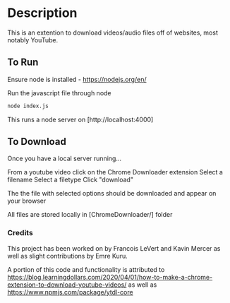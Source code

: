 # Description

This is an extention to download videos/audio files off of websites, most notably YouTube.

## To Run

Ensure node is installed - https://nodejs.org/en/

Run the javascript file through node

```bash
node index.js
```

This runs a node server on [http://localhost:4000]

## To Download

Once you have a local server running...

From a youtube video click on the Chrome Downloader extension
Select a filename
Select a filetype
Click "download"

The the file with selected options should be downloaded and appear on your browser

All files are stored locally in [ChromeDownloader/] folder

### Credits

This project has been worked on by Francois LeVert and Kavin Mercer as well as slight contributions by Emre Kuru.

A portion of this code and functionality is attributed to https://blog.learningdollars.com/2020/04/01/how-to-make-a-chrome-extension-to-download-youtube-videos/ as well as https://www.npmjs.com/package/ytdl-core